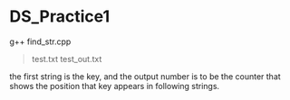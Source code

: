 # DS_Practice1

g++ find_str.cpp

>test.txt test_out.txt

the first string is the key, and the output number is to be the counter that shows the position that key appears in following strings.
